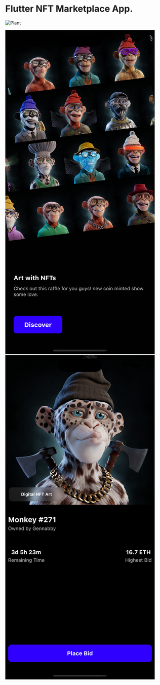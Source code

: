 # Flutter NFT Marketplace App.



![Plant](https://github.com/Dineydm/nft_marketplace/blob/main/shots/App.gif)

![Alt text](https://github.com/Dineydm/nft_marketplace/blob/main/shots/Screen1.png "Screen 1")
![Alt text](https://github.com/Dineydm/nft_marketplace/blob/main/shots/Screen2.png "Screen 2")